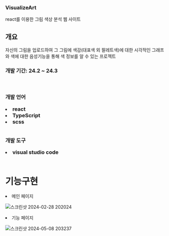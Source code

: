 ### VisualizeArt
<p>react를 이용한 그림 색상 분석 웹 사이트</p>

<h2>개요</h2>
<span>자신의 그림을 업로드하여 그 그림에 색감(대표색 외 팔레트색)에 대한 시각적인 그래프와 색에 대한 음성기능을 통해 색 정보를 알 수 있는 프로젝트</span>
<br>
<h3>개발 기간: 24.2 ~ 24.3<h3>
<br>

개발 언어
<li>react</li>
<li>TypeScript</li>
<li>scss</li>
<br>

개발 도구
<li>visual studio code</li>
<br>

<h1>기능구현</h1>
<li>메인 페이지</li>

![스크린샷 2024-02-28 202024](https://github.com/HANYONUJUN/VisualizeArt/assets/104452243/b9eb85a7-c14e-465b-802d-23402066c6c2)
<br>
<li>기능 페이지</li>

![스크린샷 2024-05-08 203237](https://github.com/HANYONUJUN/VisualizeArt/assets/104452243/86219866-fae3-41b4-a1e7-20727a1aa0f5)


